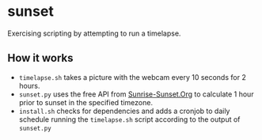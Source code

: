 # sunset

Exercising scripting by attempting to run a timelapse. 

## How it works
 - `timelapse.sh` takes a picture with the webcam every 10 seconds for 2 hours. 
 - `sunset.py` uses the free API from [Sunrise-Sunset.Org](https://sunrise-sunset.org/api) to calculate 1 hour prior to sunset in the specified timezone. 
 - `install.sh` checks for dependencies and adds a cronjob to daily schedule running the `timelapse.sh` script according to the output of `sunset.py`
